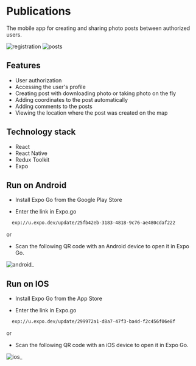 # Publications

The mobile app for creating and sharing photo posts between authorized users.

![registration](https://user-images.githubusercontent.com/105078220/236145577-454c9744-3aa8-4207-8a4a-d750defcf80d.png)
![posts](https://user-images.githubusercontent.com/105078220/236145688-9e5338e2-a163-4d09-a47e-7b5951a61487.png)


## Features

- User authorization
- Accessing the user's profile
- Creating post with downloading photo or taking photo on the fly
- Adding coordinates to the post automatically
- Adding comments to the posts
- Viewing the location where the post was created on the map

## Technology stack

- React
- React Native
- Redux Toolkit
- Expo

## Run on Android

- Install Expo Go from the Google Play Store

- Enter the link in Expo.go

```bash
  exp://u.expo.dev/update/25fb42eb-3183-4818-9c76-ae480cdaf222
```

or

- Scan the following QR code with an Android device to open it in Expo Go.

![android_](https://user-images.githubusercontent.com/105078220/236144199-e475f0de-7b51-4980-9930-570fc07c58dc.png)


## Run on IOS

- Install Expo Go from the App Store

- Enter the link in Expo.go

```bash
  exp://u.expo.dev/update/299972a1-d8a7-47f3-ba4d-f2c456f06e8f
```

or

- Scan the following QR code with an iOS device to open it in Expo Go.

![ios_](https://user-images.githubusercontent.com/105078220/236144158-78454f83-118b-40be-8445-7097e20bcf83.png)


